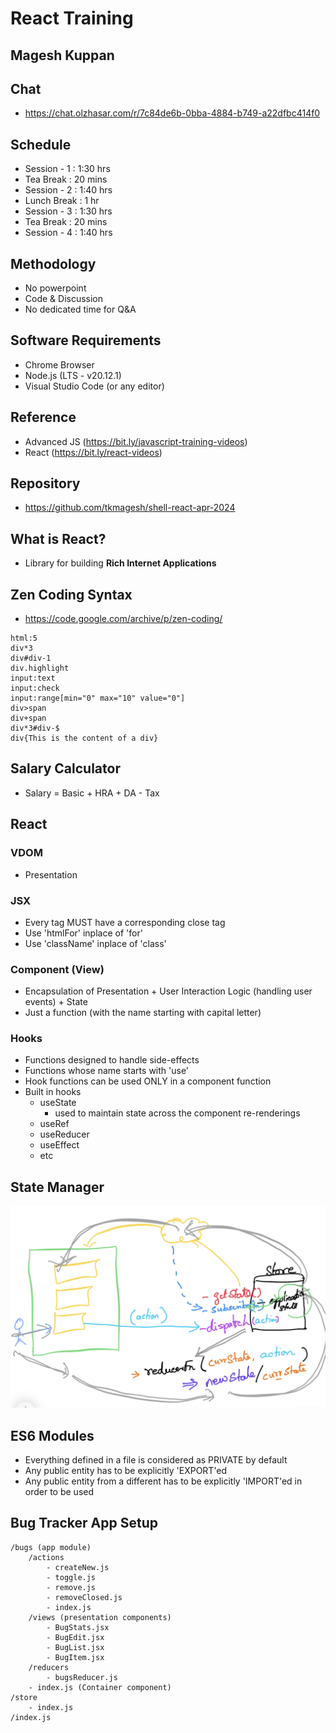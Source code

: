 # React Training

## Magesh Kuppan

## Chat
- https://chat.olzhasar.com/r/7c84de6b-0bba-4884-b749-a22dfbc414f0

## Schedule
- Session - 1   : 1:30 hrs
- Tea Break     : 20 mins
- Session - 2   : 1:40 hrs
- Lunch Break   : 1 hr
- Session - 3   : 1:30 hrs
- Tea Break     : 20 mins
- Session - 4   : 1:40 hrs

## Methodology
- No powerpoint
- Code & Discussion
- No dedicated time for Q&A

## Software Requirements
- Chrome Browser
- Node.js (LTS - v20.12.1)
- Visual Studio Code (or any editor)

## Reference
- Advanced JS (https://bit.ly/javascript-training-videos)
- React (https://bit.ly/react-videos)

## Repository
- https://github.com/tkmagesh/shell-react-apr-2024

## What is React?
- Library for building **Rich Internet Applications**


## Zen Coding Syntax
- https://code.google.com/archive/p/zen-coding/
```
html:5
div*3
div#div-1
div.highlight
input:text
input:check
input:range[min="0" max="10" value="0"]
div>span
div+span
div*3#div-$
div{This is the content of a div}
```
## Salary Calculator
- Salary = Basic + HRA + DA - Tax

## React

### VDOM
- Presentation

### JSX
- Every tag MUST have a corresponding close tag
- Use 'htmlFor' inplace of 'for'
- Use 'className' inplace of 'class'

### Component (View)
- Encapsulation of Presentation + User Interaction Logic (handling user events) + State
- Just a function (with the name starting with capital letter)

### Hooks
- Functions designed to handle side-effects
- Functions whose name starts with 'use'
- Hook functions can be used ONLY in a component function
- Built in hooks
    - useState
        - used to maintain state across the component re-renderings
    - useRef
    - useReducer
    - useEffect
    - etc

## State Manager
![image](./images/state-manager.png)

## ES6 Modules
- Everything defined in a file is considered as PRIVATE by default
- Any public entity has to be explicitly 'EXPORT'ed
- Any public entity from a different has to be explicitly 'IMPORT'ed in order to be used

## Bug Tracker App Setup ##
```
/bugs (app module)
    /actions
        - createNew.js
        - toggle.js
        - remove.js
        - removeClosed.js
        - index.js
    /views (presentation components)
        - BugStats.jsx
        - BugEdit.jsx
        - BugList.jsx
        - BugItem.jsx
    /reducers
        - bugsReducer.js
    - index.js (Container component)
/store
    - index.js
/index.js

```